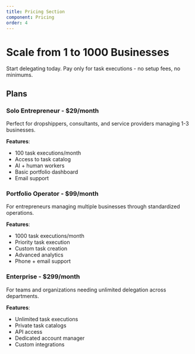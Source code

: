 ```yaml
---
title: Pricing Section
component: Pricing
order: 4
---
```


# Scale from 1 to 1000 Businesses

Start delegating today. Pay only for task executions - no setup fees, no minimums.

## Plans

### Solo Entrepreneur - $29/month
Perfect for dropshippers, consultants, and service providers managing 1-3 businesses.

**Features**:
- 100 task executions/month
- Access to task catalog
- AI + human workers
- Basic portfolio dashboard
- Email support

### Portfolio Operator - $99/month
For entrepreneurs managing multiple businesses through standardized operations.

**Features**:
- 1000 task executions/month
- Priority task execution
- Custom task creation
- Advanced analytics
- Phone + email support

### Enterprise - $299/month
For teams and organizations needing unlimited delegation across departments.

**Features**:
- Unlimited task executions
- Private task catalogs
- API access
- Dedicated account manager
- Custom integrations